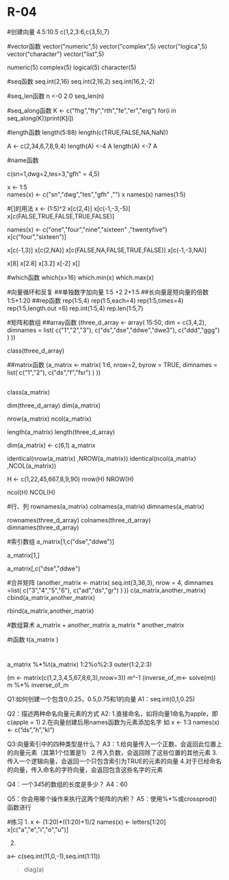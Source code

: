 # R-04
#创建向量
4.5:10.5
c(1,2,3:6,c(3,5),7)

#vector函数
vector("numeric",5)
vector("complex",5)
vector("logica",5)
vector("character")
vector("list",5)

numeric(5)
complex(5)
logical(5)
character(5)

#seq函数
seq.int(2,16)
seq.int(2,16,2)
seq.int(16,2,-2)

#seq_len函数
n <-0
2:0
seq_len(n)

#seq_along函数
K <- c("fhg","fty","rth","fe","er","erg")
for(i in seq_along(K))print(K[i])

#length函数
length(5:88)
length(c(TRUE,FALSE,NA,NaN))

A <- c(2,34,6,7,8,9,4)
length(A) <-4
A
length(A) <-7
A

#name函数

c(sn=1,dwg=2,tes=3,"gfh" = 4,5)

x <- 1:5  
names(x) <- c("sn","dwg","tes","gfh" ,"")
x
names(x)
names(1:5)

#[]的用法
x <- (1:5)^2
x[c(2,4)]
x[c(-1,-3,-5)] 
x[c(FALSE,TRUE,FALSE,TRUE,FALSE)] 

names(x) <- c("one","four","nine","sixteen" ,"twentyfive")
x[c("four","sixteen")]

x[c(-1,3)]
x[c(2,NA)]
x[c(FALSE,NA,FALSE,TRUE,FALSE)] 
x[c(-1,-3,NA)]

x[8]
x[2.8]
x[3.2]
x[-2]
x[]

#which函数
which(x>16)
which.min(x)
which.max(x)

#向量循环和反复
##单独数字加向量
1:5 +2
2+1:5
##长向量是短向量的倍数
1:5+1:20
##rep函数
rep(1:5,4)
rep(1:5,each=4)
rep(1:5,times=4)
rep(1:5,length.out =6)
rep.int(1:5,4)
rep.len(1:5,7)

#矩阵和数组
##array函数
 (three_d_array <- array(
 15:50,
 dim = c(3,4,2),
 dimnames = list(
   c("1","2","3"),
   c("ds","dse","ddwe","dwe3"),
   c("ddd","ggg")
 )
))

class(three_d_array)

##matrix函数
(a_matrix <- matrix(
   1:6,
   nrow=2,
   byrow = TRUE,
   dimnames = list(
     c("1","2"),
     c("ds","f","fsr")
   )
 ))

##
class(a_matrix)

dim(three_d_array)
dim(a_matrix)

nrow(a_matrix)
ncol(a_matrix)

length(a_matrix)
length(three_d_array)

dim(a_matrix) <- c(6,1)
a_matrix


 identical(nrow(a_matrix) ,NROW(a_matrix))
 identical(ncol(a_matrix) ,NCOL(a_matrix))

H <- c(1,22,45,667,8,9,90)
nrow(H)
NROW(H)

ncol(H)
NCOL(H)

#行、列
rownames(a_matrix)
colnames(a_matrix)
dimnames(a_matrix)

rownames(three_d_array)
colnames(three_d_array)
dimnames(three_d_array)

#索引数组
a_matrix[1,c("dse","ddwe")]

a_matrix[1,]

a_matrix[,c("dse","ddwe")

#合并矩阵
(another_matrix <- matrix(
   seq.int(3,36,3),
   nrow = 4,
   dimnames =list(
     c("3","4","5","6"),
     c("ad","ds","gr")
   )
 ))
c(a_matrix,another_matrix)
cbind(a_matrix,another_matrix)

rbind(a_matrix,another_matrix)

#数组算术
a_matrix + another_matrix
a_matrix * another_matrix

#t函数
t(a_matrix )

#
a_matrix %*%t(a_matrix)
1:2%o%2:3
outer(1:2,2:3)

(m <- matrix(c(1,2,3,4,5,67,8,6,3),nrow=3))
m^-1
(inverse_of_m<- solve(m))
m %*% inverse_of_m

Q1:如何创建一个包含0,0.25，0.5,0.75和1的向量
A1：seq.int(0,1,0.25)

Q2：描述两种命名向量元素的方式
A2: 1.直接命名，如将向量1命名为apple，即c(apple = 1)
2.在向量创建后用names函数为元素添加名字
如 x <- 1:3
   names(x) <- c(“ds”,”h”,”kl”)


Q3:向量索引中的四种类型是什么？
A3：1.给向量传入一个正数，会返回此位置上的向量元素（其第1个位置是1）
2.传入负数，会返回除了这些位置的其他元素
3.传入一个逻辑向量，会返回一个只包含索引为TRUE的元素的向量
4.对于已经命名的向量，传入命名的字符向量，会返回包含这些名字的元素

Q4：一个3*4*5的数组的长度是多少？
A4：60

Q5：你会用哪个操作来执行这两个矩阵的内积？
A5：使用%*%或crossprod()函数进行

#练习
1.
 x <- (1:20)*((1:20)+1)/2
 names(x) <- letters[1:20]
 x[c("a","e","i","o","u")]

2.
a<- c(seq.int(11,0,-1),seq.int(1:11))
> diag(a)
